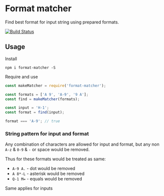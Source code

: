 # Format matcher

Find best format for input string using prepared formats.


[![Build Status](https://img.shields.io/travis/andrewdacenko/format-matcher/master.svg?style=flat-square)](https://travis-ci.org/andrewdacenko/format-matcher) 

## Usage

Install

```
npm i format-matcher -S
```

Require and use 

```javascript
const makeMatcher = require('format-matcher');

const formats = ['A 9', 'A-9', '9 A'];
const find = makeMatcher(formats);

const input = 'H-1';
const format = find(input);

format === 'A-9'; // true
```

### String pattern for input and format

Any combination of characters are allowed for input and format, 
but any non `A-z` & `0-9` & `-` or space would be removed.

Thus for these formats would be treated as same:
* `A-9 A.` - dot would be removed
* `A 8*-L` - asterisk would be removed
* `Q-1 M=` - equals would be removed

Same applies for inputs
